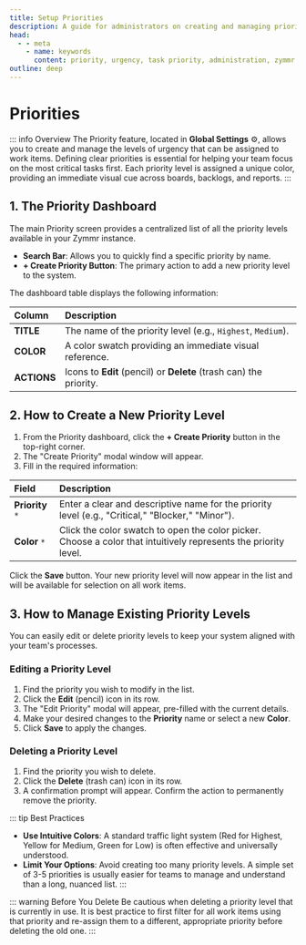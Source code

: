 ```yaml
---
title: Setup Priorities
description: A guide for administrators on creating and managing priority levels to define work item urgency.
head:
  - - meta
    - name: keywords
      content: priority, urgency, task priority, administration, zymmr
outline: deep
---
```


# Priorities

::: info Overview
The Priority feature, located in **Global Settings** ⚙️, allows you to create and manage the levels of urgency that can be assigned to work items. Defining clear priorities is essential for helping your team focus on the most critical tasks first. Each priority level is assigned a unique color, providing an immediate visual cue across boards, backlogs, and reports.
:::

## 1. The Priority Dashboard

The main Priority screen provides a centralized list of all the priority levels available in your Zymmr instance.

-   **Search Bar**: Allows you to quickly find a specific priority by name.
-   **+ Create Priority Button**: The primary action to add a new priority level to the system.

The dashboard table displays the following information:

| Column    | Description                                                        |
| :-------- | :----------------------------------------------------------------- |
| **TITLE** | The name of the priority level (e.g., `Highest`, `Medium`).        |
| **COLOR** | A color swatch providing an immediate visual reference.             |
| **ACTIONS**| Icons to **Edit** (pencil) or **Delete** (trash can) the priority.   |

## 2. How to Create a New Priority Level

1.  From the Priority dashboard, click the **+ Create Priority** button in the top-right corner.
2.  The "Create Priority" modal window will appear.
3.  Fill in the required information:

| Field         | Description                                                                                                   |
| :------------ | :------------------------------------------------------------------------------------------------------------ |
| **Priority** `*`| Enter a clear and descriptive name for the priority level (e.g., "Critical," "Blocker," "Minor").             |
| **Color** `*`   | Click the color swatch to open the color picker. Choose a color that intuitively represents the priority level. |

Click the **Save** button. Your new priority level will now appear in the list and will be available for selection on all work items.

## 3. How to Manage Existing Priority Levels

You can easily edit or delete priority levels to keep your system aligned with your team's processes.

### Editing a Priority Level
1.  Find the priority you wish to modify in the list.
2.  Click the **Edit** (pencil) icon in its row.
3.  The "Edit Priority" modal will appear, pre-filled with the current details.
4.  Make your desired changes to the **Priority** name or select a new **Color**.
5.  Click **Save** to apply the changes.

### Deleting a Priority Level
1.  Find the priority you wish to delete.
2.  Click the **Delete** (trash can) icon in its row.
3.  A confirmation prompt will appear. Confirm the action to permanently remove the priority.

::: tip Best Practices
-   **Use Intuitive Colors**: A standard traffic light system (Red for Highest, Yellow for Medium, Green for Low) is often effective and universally understood.
-   **Limit Your Options**: Avoid creating too many priority levels. A simple set of 3-5 priorities is usually easier for teams to manage and understand than a long, nuanced list.
:::

::: warning Before You Delete
Be cautious when deleting a priority level that is currently in use. It is best practice to first filter for all work items using that priority and re-assign them to a different, appropriate priority before deleting the old one.
:::